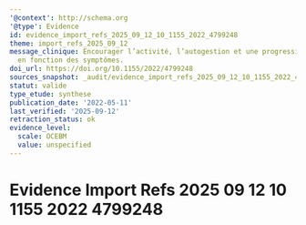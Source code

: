 ```yaml
---
'@context': http://schema.org
'@type': Evidence
id: evidence_import_refs_2025_09_12_10_1155_2022_4799248
theme: import_refs_2025_09_12
message_clinique: Encourager l’activité, l’autogestion et une progression graduée
  en fonction des symptômes.
doi_url: https://doi.org/10.1155/2022/4799248
sources_snapshot: _audit/evidence_import_refs_2025_09_12_10_1155_2022_4799248.json
statut: valide
type_etude: synthese
publication_date: '2022-05-11'
last_verified: '2025-09-12'
retraction_status: ok
evidence_level:
  scale: OCEBM
  value: unspecified
---
```

# Evidence Import Refs 2025 09 12 10 1155 2022 4799248

